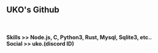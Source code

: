 <h2>UKO's Github</h2>
<br>
<br>
<strong>Skills >> Node.js, C, Python3, Rust, Mysql, Sqlite3, etc..</strong>
<br>
<strong>Social >> uko.(discord ID) </strong>
